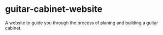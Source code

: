 # guitar-cabinet-website
A website to guide you through the process of planing and building a guitar cabinet.

